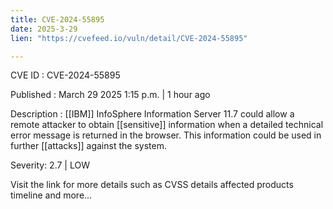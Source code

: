 ```yaml
---
title: CVE-2024-55895
date: 2025-3-29
lien: "https://cvefeed.io/vuln/detail/CVE-2024-55895"

---
```


CVE ID : CVE-2024-55895

Published :  March 29
2025
1:15 p.m. | 1 hour ago

Description : [[IBM]] InfoSphere Information Server 11.7 could allow a remote attacker to obtain [[sensitive]] information when a detailed technical error message is returned in the browser.  This information could be used in further [[attacks]] against the system.

Severity: 2.7 | LOW

Visit the link for more details
such as CVSS details
affected products
timeline
and more...

